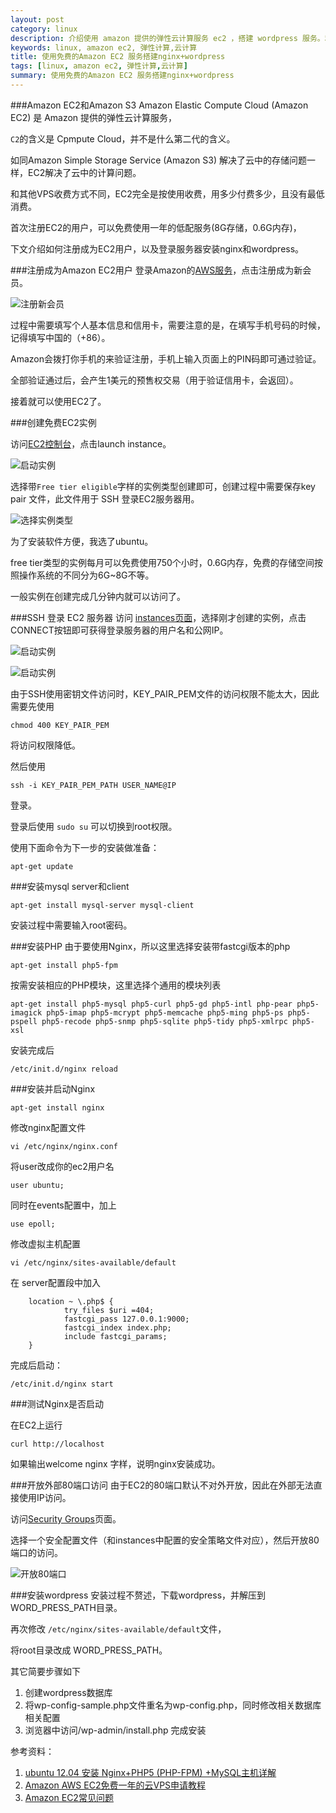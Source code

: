 ```yaml
---
layout: post
category: linux
description: 介绍使用 amazon 提供的弹性云计算服务 ec2 ，搭建 wordpress 服务。和传统的lampp相比，使用nginx替代apache，提供资源的利用率。本文介绍了mysql,php,nginx和wordpress的安装。
keywords: linux, amazon ec2, 弹性计算,云计算
title: 使用免费的Amazon EC2 服务搭建nginx+wordpress
tags: [linux, amazon ec2, 弹性计算,云计算]
summary: 使用免费的Amazon EC2 服务搭建nginx+wordpress
---
```

###Amazon EC2和Amazon S3
Amazon Elastic Compute Cloud (Amazon EC2) 是 Amazon 提供的弹性云计算服务，

`C2`的含义是 Cpmpute Cloud，并不是什么第二代的含义。

如同Amazon Simple Storage Service (Amazon S3) 解决了云中的存储问题一样，EC2解决了云中的计算问题。

和其他VPS收费方式不同，EC2完全是按使用收费，用多少付费多少，且没有最低消费。

首次注册EC2的用户，可以免费使用一年的低配服务(8G存储，0.6G内存)，

下文介绍如何注册成为EC2用户，以及登录服务器安装nginx和wordpress。

###注册成为Amazon EC2用户
登录Amazon的[AWS服务](http://aws.amazon.com/)，点击注册成为新会员。

![注册新会员](/imgs/ec2/register.jpg)

过程中需要填写个人基本信息和信用卡，需要注意的是，在填写手机号码的时候，记得填写中国的（+86）。

Amazon会拨打你手机的来验证注册，手机上输入页面上的PIN码即可通过验证。

全部验证通过后，会产生1美元的预售权交易（用于验证信用卡，会返回）。

接着就可以使用EC2了。

###创建免费EC2实例

访问[EC2控制台](https://console.aws.amazon.com/ec2/home)，点击launch instance。

![启动实例](/imgs/ec2/launch.jpg)

选择带`Free tier eligible`字样的实例类型创建即可，创建过程中需要保存key pair 文件，此文件用于 SSH 登录EC2服务器用。

![选择实例类型](/imgs/ec2/select.jpg)

为了安装软件方便，我选了ubuntu。

free tier类型的实例每月可以免费使用750个小时，0.6G内存，免费的存储空间按照操作系统的不同分为6G~8G不等。

一般实例在创建完成几分钟内就可以访问了。



###SSH 登录 EC2 服务器
访问 [instances页面](https://console.aws.amazon.com/ec2/v2/home?region=us-west-2#Instances:)，选择刚才创建的实例，点击CONNECT按钮即可获得登录服务器的用户名和公网IP。

![启动实例](/imgs/ec2/connect.jpg)

![启动实例](/imgs/ec2/connect-method.jpg)


由于SSH使用密钥文件访问时，KEY_PAIR_PEM文件的访问权限不能太大，因此需要先使用

	chmod 400 KEY_PAIR_PEM 
	
将访问权限降低。

然后使用 
	
	ssh -i KEY_PAIR_PEM_PATH USER_NAME@IP
登录。

登录后使用 `sudo su` 可以切换到root权限。


使用下面命令为下一步的安装做准备：

	apt-get update

 
###安装mysql server和client

	apt-get install mysql-server mysql-client
	
安装过程中需要输入root密码。

###安装PHP
由于要使用Nginx，所以这里选择安装带fastcgi版本的php

	apt-get install php5-fpm
	
按需安装相应的PHP模块，这里选择个通用的模块列表

	apt-get install php5-mysql php5-curl php5-gd php5-intl php-pear php5-imagick php5-imap php5-mcrypt php5-memcache php5-ming php5-ps php5-pspell php5-recode php5-snmp php5-sqlite php5-tidy php5-xmlrpc php5-xsl
	
安装完成后

	/etc/init.d/nginx reload
	
###安装并启动Nginx

	apt-get install nginx
	
修改nginx配置文件
	
	vi /etc/nginx/nginx.conf
	
将user改成你的ec2用户名

	user ubuntu;
	
同时在events配置中，加上

	use epoll;
	
修改虚拟主机配置 

	vi /etc/nginx/sites-available/default	

在 server配置段中加入

        location ~ \.php$ {
                try_files $uri =404;
                fastcgi_pass 127.0.0.1:9000;
                fastcgi_index index.php;
                include fastcgi_params;
        }


完成后启动：
	
	/etc/init.d/nginx start
	

###测试Nginx是否启动

在EC2上运行

	curl http://localhost

如果输出welcome nginx 字样，说明nginx安装成功。	

###开放外部80端口访问
由于EC2的80端口默认不对外开放，因此在外部无法直接使用IP访问。

访问[Security Groups](https://console.aws.amazon.com/ec2/home?region=us-west-2#s=SecurityGroups)页面。

选择一个安全配置文件（和instances中配置的安全策略文件对应），然后开放80端口的访问。

![开放80端口](/imgs/ec2/open-80.jpg)

###安装wordpress
安装过程不赘述，下载wordpress，并解压到WORD_PRESS_PATH目录。

再次修改 `/etc/nginx/sites-available/default`文件，

将root目录改成 WORD_PRESS_PATH。

其它简要步骤如下

1.	创建wordpress数据库
3.	将wp-config-sample.php文件重名为wp-config.php，同时修改相关数据库相关配置
4.	浏览器中访问/wp-admin/install.php 完成安装


参考资料：

1.	[ubuntu 12.04 安装 Nginx+PHP5 (PHP-FPM) +MySQL主机详解](http://imcn.me/html/y2012/11870.html)
2.	[Amazon AWS EC2免费一年的云VPS申请教程](http://www.zhixiu86.com/bencandy.php?fid-72-id-2079-page-1.htm)
3.	[Amazon EC2常见问题](http://aws.amazon.com/cn/ec2/faqs/)

